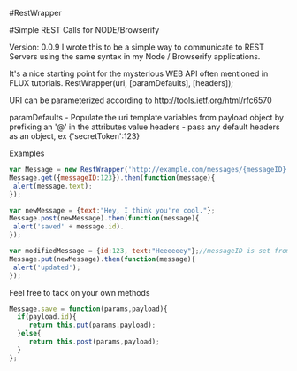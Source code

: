 #RestWrapper

#Simple REST Calls for NODE/Browserify 

Version: 0.0.9 
I wrote this to be a simple way to communicate to REST Servers using the same syntax in my Node / Browserify applications.

It's a nice starting point for the mysterious WEB API often mentioned in FLUX tutorials.
RestWrapper(uri, [paramDefaults], [headers]);

URI can be parameterized according to http://tools.ietf.org/html/rfc6570

paramDefaults - Populate the uri template variables from payload object by prefixing an '@' in the attributes value
headers - pass any default headers as an object, ex {'secretToken':123}

Examples
````javascript
var Message = new RestWrapper('http://example.com/messages/{messageID}', {messageID:'@id'});
Message.get({messageID:123}).then(function(message){
 alert(message.text);
});
````
````javascript
var newMessage = {text:"Hey, I think you're cool."};
Message.post(newMessage).then(function(message){
 alert('saved' + message.id).
});

var modifiedMessage = {id:123, text:"Heeeeeey"};//messageID is set from the id in the message object
Message.put(newMessage).then(function(message){
 alert('updated');
});
````
Feel free to tack on your own methods
````javascript
Message.save = function(params,payload){
  if(payload.id){
     return this.put(params,payload);
  }else{
     return this.post(params,payload);
  }
};
````
